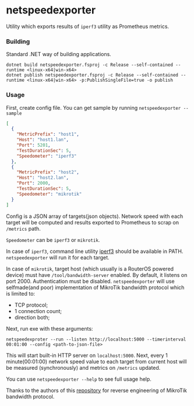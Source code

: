 # netspeedexporter

Utility which exports results of `iperf3` utility as Prometheus metrics.

### Building

Standard .NET way of building applications.

```
dotnet build netspeedexporter.fsproj -c Release --self-contained --runtime <linux-x64|win-x64>
dotnet publish netspeedexporter.fsproj -c Release --self-contained --runtime <linux-x64|win-x64> -p:PublishSingleFile=true -o publish
```

### Usage

First, create config file. You can get sample by running `netspeedexporter --sample`

```json
[
  {
    "MetricPrefix": "host1",
    "Host": "host1.lan",
    "Port": 5201,
    "TestDurationSec": 5,
    "Speedometer": "iperf3"
  },
  {
    "MetricPrefix": "host2",
    "Host": "host2.lan",
    "Port": 2000,
    "TestDurationSec": 5,
    "Speedometer": "mikrotik"
  }
]
```

Config is a JSON array of targets(json objects). Network speed with each target will be computed and
results exported to Prometheus to scrap on `/metrics` path.

`Speedometer` can be `iperf3` or `mikrotik`.

In case of `iperf3`, command line utility [iperf3](https://github.com/esnet/iperf) should be available in PATH.
`netspeedexporter` will run it for each target.

In case of `mikrotik`, target host (which usually is a RouterOS powered device) must have `/tool/bandwidth-server` enabled.
By default, it listens on port 2000. Authentication must be disabled. `netspeedexporter` will use selfmade(and poor) implementation of MikroTik bandwidth protocol which is limited to:

- TCP protocol;
- 1 connection count;
- direction both;

Next, run exe with these arguments:

```
netspeedexproter --run --listen http://localhost:5000 --timerinterval 00:01:00 --config <path-to-json-file>
```

This will start built-in HTTP server on `localhost:5000`. Next, every 1 minute(00:01:00) network speed value to each target from current host will be measured (synchronously) and metrics on `/metrics` updated.

You can use `netspeedexporter --help` to see full usage help.

Thanks to the authors of this [repository](https://github.com/samm-git/btest-opensource) for reverse engineering of MikroTik bandwidth protocol.
